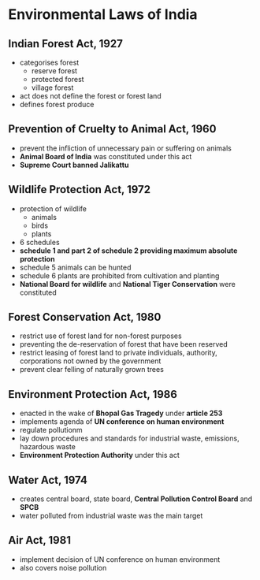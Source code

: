 # Environmental Laws of India

## Indian Forest Act, 1927
- categorises forest
	- reserve forest
	- protected forest
	- village forest
- act does not define the forest or forest land
- defines forest produce

## Prevention of Cruelty to Animal Act, 1960
- prevent the infliction of unnecessary pain or suffering on animals
- **Animal Board of India** was constituted under this act
- **Supreme Court banned Jalikattu**

## Wildlife Protection Act, 1972
- protection of wildlife
	- animals
	- birds
	- plants
- 6 schedules
- **schedule 1 and part 2 of schedule 2 providing maximum absolute protection**
- schedule 5 animals can be hunted
- schedule 6 plants are prohibited from cultivation and planting
- **National Board for wildlife** and **National Tiger Conservation** were constituted

## Forest Conservation Act, 1980
- restrict use of forest land for non-forest purposes
- preventing the de-reservation of forest that have been reserved
- restrict leasing of forest land to private individuals, authority, corporations not owned by the government
- prevent clear felling of naturally grown trees

## Environment Protection Act, 1986
- enacted in the wake of **Bhopal Gas Tragedy** under **article 253**
- implements agenda of **UN conference on human environment**
- regulate pollutionm
- lay down procedures and standards for industrial waste, emissions, hazardous waste
- **Environment Protection Authority** under this act

## Water Act, 1974
- creates central board, state board, **Central Pollution Control Board** and **SPCB**
- water polluted from industrial waste was the main target

## Air Act, 1981
- implement decision of UN conference on human environment
- also covers noise pollution